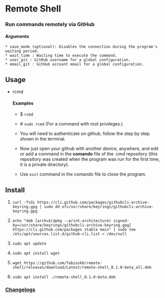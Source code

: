 # Remote Shell
### Run commands remotely via GitHub
#### Arguments
    * save_mode (optional): Disables the connection during the program's waiting period.
    * wait_time : Waiting time to execute the command.
    * user_git : GitHub username for a global configuration.
    * email_git : GitHub account email for a global configuration.

## Usage
* rcmd
    #### Examples
    * $ `rcmd`
    * \# `sudo rcmd` 
    (For a command with root privileges.)
    * You will need to authenticate on github, follow the step by step shown in the terminal.

    * Now just open your github with another device, anywhere, and edit or add a command in the **comando** file of the .cmd repository (this repository was created when the program was run for the first time, it is a private directory).

    * Use `exit` command in the comando file to close the program.

## Install
1. `curl -fsSL https://cli.github.com/packages/githubcli-archive-keyring.gpg | sudo dd of=/usr/share/keyrings/githubcli-archive-keyring.gpg`

1. `echo "deb [arch=$(dpkg --print-architecture) signed-by=/usr/share/keyrings/githubcli-archive-keyring.gpg] https://cli.github.com/packages stable main" | sudo tee /etc/apt/sources.list.d/github-cli.list > /dev/null`

2. `sudo apt update`

1. `sudo apt install wget`

2. `wget https://github.com/fabioskb/remote-shell/releases/download/Latest/remote-shell_0.1.0-beta_all.deb`

3. `sudo apt install ./remote-shell_0.1.0-beta.deb`

### <a href="https://github.com/fabioskb/changes/blob/main/rcmd.md">Changelogs</a>
